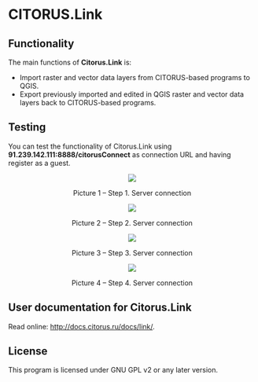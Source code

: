 CITORUS.Link
============

Functionality
-------------

The main functions of **Citorus.Link** is:

- Import raster and vector data layers from CITORUS-based programs to QGIS.
- Export previously imported and edited in QGIS raster and vector data layers back to CITORUS-based programs.

Testing
-------

You can test the functionality of Citorus.Link using **91.239.142.111:8888/citorusConnect** as connection URL and having register as a guest.

<p align="center">
  <img src="https://raw.githubusercontent.com/citoruspm/link/master/source/_static/read_me_1.png"></p>

<p align="center">Picture 1 – Step 1. Server connection<p align="center">
 
<p align="center">
  <img src="https://raw.githubusercontent.com/citoruspm/link/master/source/_static/read_me_2.png"></p>

<p align="center">Picture 2 – Step 2. Server connection<p align="center">
  
<p align="center">
  <img src="https://raw.githubusercontent.com/citoruspm/link/master/source/_static/read_me_3.png"></p>

<p align="center">Picture 3 – Step 3. Server connection<p align="center">
  
<p align="center">
  <img src="https://raw.githubusercontent.com/citoruspm/link/master/source/_static/read_me_4.png"></p>

<p align="center">Picture 4 – Step 4. Server connection<p align="center">


User documentation for Citorus.Link
-----------------------------------

Read online: http://docs.citorus.ru/docs/link/.

License
-------

This program is licensed under GNU GPL v2 or any later version.
